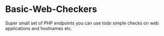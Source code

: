 # Basic-Web-Checkers
Super small set of PHP endpoints you can use todo simple checks on web applications and hostnames etc. 

